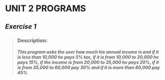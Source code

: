 # UNIT 2 PROGRAMS
 
 ## ***Exercise 1***
  >### Description:
>##### This program asks the user how much his annual income is and if it is less than 10,000 he pays 5% tax, if it is from 10,000 to 20,000 he pays 15%, if the income is from 20,000 to 35,000 he pays 20%, if it is from 35,000 to 60,000 pay 30% and if it is more than 60,000 pay 45%
 
